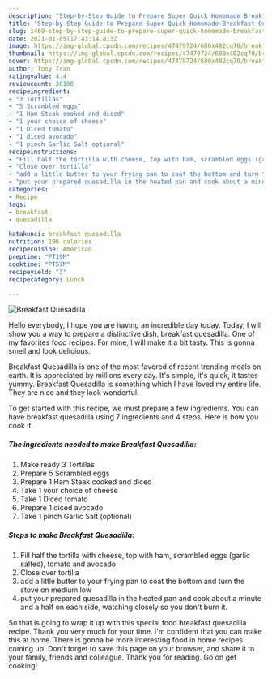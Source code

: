 ```yaml
---
description: "Step-by-Step Guide to Prepare Super Quick Homemade Breakfast Quesadilla"
title: "Step-by-Step Guide to Prepare Super Quick Homemade Breakfast Quesadilla"
slug: 1469-step-by-step-guide-to-prepare-super-quick-homemade-breakfast-quesadilla
date: 2021-01-05T17:43:14.813Z
image: https://img-global.cpcdn.com/recipes/47479724/680x482cq70/breakfast-quesadilla-recipe-main-photo.jpg
thumbnail: https://img-global.cpcdn.com/recipes/47479724/680x482cq70/breakfast-quesadilla-recipe-main-photo.jpg
cover: https://img-global.cpcdn.com/recipes/47479724/680x482cq70/breakfast-quesadilla-recipe-main-photo.jpg
author: Tony Tran
ratingvalue: 4.4
reviewcount: 38100
recipeingredient:
- "3 Tortillas"
- "5 Scrambled eggs"
- "1 Ham Steak cooked and diced"
- "1 your choice of cheese"
- "1 Diced tomato"
- "1 diced avocado"
- "1 pinch Garlic Salt optional"
recipeinstructions:
- "Fill half the tortilla with cheese, top with ham, scrambled eggs (garlic salted), tomato and avocado"
- "Close over tortilla"
- "add a little butter to your frying pan to coat the bottom and turn the stove on medium low"
- "put your prepared quesadilla in the heated pan and cook about a minute and a half on each side, watching closely so you don&#39;t burn it."
categories:
- Recipe
tags:
- breakfast
- quesadilla

katakunci: breakfast quesadilla 
nutrition: 196 calories
recipecuisine: American
preptime: "PT19M"
cooktime: "PT57M"
recipeyield: "3"
recipecategory: Lunch

---
```



![Breakfast Quesadilla](https://img-global.cpcdn.com/recipes/47479724/680x482cq70/breakfast-quesadilla-recipe-main-photo.jpg)

Hello everybody, I hope you are having an incredible day today. Today, I will show you a way to prepare a distinctive dish, breakfast quesadilla. One of my favorites food recipes. For mine, I will make it a bit tasty. This is gonna smell and look delicious.

Breakfast Quesadilla is one of the most favored of recent trending meals on earth. It is appreciated by millions every day. It's simple, it's quick, it tastes yummy. Breakfast Quesadilla is something which I have loved my entire life. They are nice and they look wonderful.




To get started with this recipe, we must prepare a few ingredients. You can have breakfast quesadilla using 7 ingredients and 4 steps. Here is how you cook it.

<!--inarticleads1-->

##### The ingredients needed to make Breakfast Quesadilla:

1. Make ready 3 Tortillas
1. Prepare 5 Scrambled eggs
1. Prepare 1 Ham Steak cooked and diced
1. Take 1 your choice of cheese
1. Take 1 Diced tomato
1. Prepare 1 diced avocado
1. Take 1 pinch Garlic Salt (optional)




<!--inarticleads2-->

##### Steps to make Breakfast Quesadilla:

1. Fill half the tortilla with cheese, top with ham, scrambled eggs (garlic salted), tomato and avocado
1. Close over tortilla
1. add a little butter to your frying pan to coat the bottom and turn the stove on medium low
1. put your prepared quesadilla in the heated pan and cook about a minute and a half on each side, watching closely so you don&#39;t burn it.




So that is going to wrap it up with this special food breakfast quesadilla recipe. Thank you very much for your time. I'm confident that you can make this at home. There is gonna be more interesting food in home recipes coming up. Don't forget to save this page on your browser, and share it to your family, friends and colleague. Thank you for reading. Go on get cooking!
